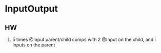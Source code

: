 # InputOutput


## HW

1. 5 times @Input parent/child comps with 2 @Input on the child, and i Inputs on the parent